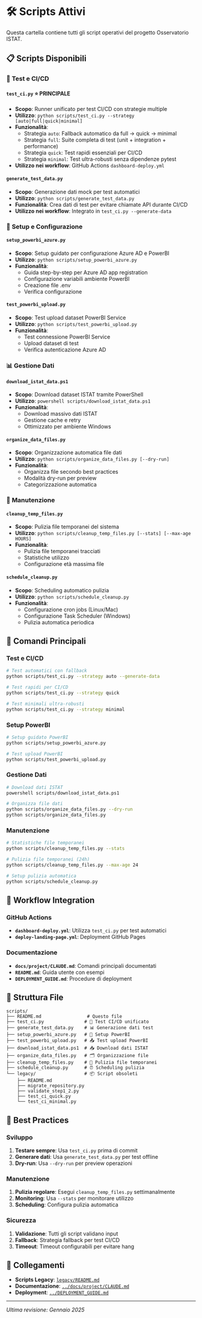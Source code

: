# 🛠️ Scripts Attivi

Questa cartella contiene tutti gli script operativi del progetto Osservatorio ISTAT.

## 📋 Scripts Disponibili

### 🧪 **Test e CI/CD**

#### `test_ci.py` ⭐ **PRINCIPALE**
- **Scopo**: Runner unificato per test CI/CD con strategie multiple
- **Utilizzo**: `python scripts/test_ci.py --strategy [auto|full|quick|minimal]`
- **Funzionalità**:
  - Strategia `auto`: Fallback automatico da full → quick → minimal
  - Strategia `full`: Suite completa di test (unit + integration + performance)
  - Strategia `quick`: Test rapidi essenziali per CI/CD
  - Strategia `minimal`: Test ultra-robusti senza dipendenze pytest
- **Utilizzo nei workflow**: GitHub Actions `dashboard-deploy.yml`

#### `generate_test_data.py`
- **Scopo**: Generazione dati mock per test automatici
- **Utilizzo**: `python scripts/generate_test_data.py`
- **Funzionalità**: Crea dati di test per evitare chiamate API durante CI/CD
- **Utilizzo nei workflow**: Integrato in `test_ci.py --generate-data`

### 🔧 **Setup e Configurazione**

#### `setup_powerbi_azure.py`
- **Scopo**: Setup guidato per configurazione Azure AD e PowerBI
- **Utilizzo**: `python scripts/setup_powerbi_azure.py`
- **Funzionalità**:
  - Guida step-by-step per Azure AD app registration
  - Configurazione variabili ambiente PowerBI
  - Creazione file .env
  - Verifica configurazione

#### `test_powerbi_upload.py`
- **Scopo**: Test upload dataset PowerBI Service
- **Utilizzo**: `python scripts/test_powerbi_upload.py`
- **Funzionalità**:
  - Test connessione PowerBI Service
  - Upload dataset di test
  - Verifica autenticazione Azure AD

### 📊 **Gestione Dati**

#### `download_istat_data.ps1`
- **Scopo**: Download dataset ISTAT tramite PowerShell
- **Utilizzo**: `powershell scripts/download_istat_data.ps1`
- **Funzionalità**:
  - Download massivo dati ISTAT
  - Gestione cache e retry
  - Ottimizzato per ambiente Windows

#### `organize_data_files.py`
- **Scopo**: Organizzazione automatica file dati
- **Utilizzo**: `python scripts/organize_data_files.py [--dry-run]`
- **Funzionalità**:
  - Organizza file secondo best practices
  - Modalità dry-run per preview
  - Categorizzazione automatica

### 🧹 **Manutenzione**

#### `cleanup_temp_files.py`
- **Scopo**: Pulizia file temporanei del sistema
- **Utilizzo**: `python scripts/cleanup_temp_files.py [--stats] [--max-age HOURS]`
- **Funzionalità**:
  - Pulizia file temporanei tracciati
  - Statistiche utilizzo
  - Configurazione età massima file

#### `schedule_cleanup.py`
- **Scopo**: Scheduling automatico pulizia
- **Utilizzo**: `python scripts/schedule_cleanup.py`
- **Funzionalità**:
  - Configurazione cron jobs (Linux/Mac)
  - Configurazione Task Scheduler (Windows)
  - Pulizia automatica periodica

## 🚀 Comandi Principali

### Test e CI/CD
```bash
# Test automatici con fallback
python scripts/test_ci.py --strategy auto --generate-data

# Test rapidi per CI/CD
python scripts/test_ci.py --strategy quick

# Test minimali ultra-robusti
python scripts/test_ci.py --strategy minimal
```

### Setup PowerBI
```bash
# Setup guidato PowerBI
python scripts/setup_powerbi_azure.py

# Test upload PowerBI
python scripts/test_powerbi_upload.py
```

### Gestione Dati
```bash
# Download dati ISTAT
powershell scripts/download_istat_data.ps1

# Organizza file dati
python scripts/organize_data_files.py --dry-run
python scripts/organize_data_files.py
```

### Manutenzione
```bash
# Statistiche file temporanei
python scripts/cleanup_temp_files.py --stats

# Pulizia file temporanei (24h)
python scripts/cleanup_temp_files.py --max-age 24

# Setup pulizia automatica
python scripts/schedule_cleanup.py
```

## 🔄 Workflow Integration

### GitHub Actions
- **`dashboard-deploy.yml`**: Utilizza `test_ci.py` per test automatici
- **`deploy-landing-page.yml`**: Deployment GitHub Pages

### Documentazione
- **`docs/project/CLAUDE.md`**: Comandi principali documentati
- **`README.md`**: Guida utente con esempi
- **`DEPLOYMENT_GUIDE.md`**: Procedure di deployment

## 📁 Struttura File

```
scripts/
├── README.md                 # Questo file
├── test_ci.py               # 🧪 Test CI/CD unificato
├── generate_test_data.py    # 📊 Generazione dati test
├── setup_powerbi_azure.py   # 🔧 Setup PowerBI
├── test_powerbi_upload.py   # 📤 Test upload PowerBI
├── download_istat_data.ps1  # 📥 Download dati ISTAT
├── organize_data_files.py   # 🗂️ Organizzazione file
├── cleanup_temp_files.py    # 🧹 Pulizia file temporanei
├── schedule_cleanup.py      # ⏰ Scheduling pulizia
└── legacy/                  # 📦 Script obsoleti
    ├── README.md
    ├── migrate_repository.py
    ├── validate_step1_2.py
    ├── test_ci_quick.py
    └── test_ci_minimal.py
```

## 🎯 Best Practices

### Sviluppo
1. **Testare sempre**: Usa `test_ci.py` prima di commit
2. **Generare dati**: Usa `generate_test_data.py` per test offline
3. **Dry-run**: Usa `--dry-run` per preview operazioni

### Manutenzione
1. **Pulizia regolare**: Esegui `cleanup_temp_files.py` settimanalmente
2. **Monitoring**: Usa `--stats` per monitorare utilizzo
3. **Scheduling**: Configura pulizia automatica

### Sicurezza
1. **Validazione**: Tutti gli script validano input
2. **Fallback**: Strategia fallback per test CI/CD
3. **Timeout**: Timeout configurabili per evitare hang

## 🔗 Collegamenti

- **Scripts Legacy**: [`legacy/README.md`](legacy/README.md)
- **Documentazione**: [`../docs/project/CLAUDE.md`](../docs/project/CLAUDE.md)
- **Deployment**: [`../DEPLOYMENT_GUIDE.md`](../DEPLOYMENT_GUIDE.md)

---

*Ultima revisione: Gennaio 2025*
